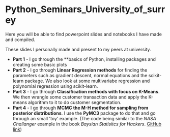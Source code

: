 # Python_Seminars_University_of_surrey

Here you will be able to find powerpoint slides and notebooks I have made and compiled.

These slides I personally made and present to my peers at university. 

* **Part 1** - I go through the **basics of Python, installing packages and creating some basic plots
* **Part 2** - I go through **Linear Regression methods** for finding the parameters such as gradient descent, normal equations and the scikit-learn package. We also look at some multivariabe regression and polynomial regression using scikit-learn. 
* **Part 3** - I go through **Classification methods with focus on K-Means**. We then wrangle some customer transaction data and apply the K-means algorithm to it to do customer segmentation. 
* **Part 4** - I go through **MCMC the M-H method for sampling from posterior distributions**. I use the **PyMC3** package to do that and go through an small 'toy' example. (The code being similar to the *NASA Challanger* example in the book *Baysian Statisitcs for Hackers*. [GitHub link](https://github.com/CamDavidsonPilon/Probabilistic-Programming-and-Bayesian-Methods-for-Hackers))
